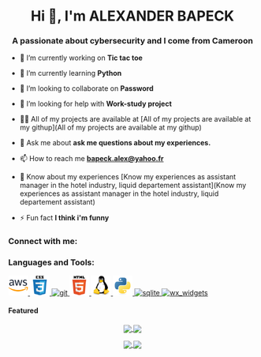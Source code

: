 <h1 align="center">Hi 👋, I'm ALEXANDER BAPECK</h1>
<h3 align="center">A passionate about cybersecurity and I come from Cameroon</h3>

- 🔭 I’m currently working on **Tic tac toe**

- 🌱 I’m currently learning **Python**

- 👯 I’m looking to collaborate on **Password**

- 🤝 I’m looking for help with **Work-study project**

- 👨‍💻 All of my projects are available at [All of my projects are available at my githup](All of my projects are available at my githup)

- 💬 Ask me about **ask me questions about my experiences.**

- 📫 How to reach me **bapeck.alex@yahoo.fr**

- 📄 Know about my experiences [Know my experiences as assistant manager in the hotel industry, liquid departement assistant](Know my experiences as assistant manager in the hotel industry, liquid departement assistant)

- ⚡ Fun fact **I think i'm funny**

<h3 align="left">Connect with me:</h3>
<p align="left">
</p>

<h3 align="left">Languages and Tools:</h3>
<p align="left"> <a href="https://aws.amazon.com" target="_blank" rel="noreferrer"> <img src="https://raw.githubusercontent.com/devicons/devicon/master/icons/amazonwebservices/amazonwebservices-original-wordmark.svg" alt="aws" width="40" height="40"/> </a> <a href="https://www.w3schools.com/css/" target="_blank" rel="noreferrer"> <img src="https://raw.githubusercontent.com/devicons/devicon/master/icons/css3/css3-original-wordmark.svg" alt="css3" width="40" height="40"/> </a> <a href="https://git-scm.com/" target="_blank" rel="noreferrer"> <img src="https://www.vectorlogo.zone/logos/git-scm/git-scm-icon.svg" alt="git" width="40" height="40"/> </a> <a href="https://www.w3.org/html/" target="_blank" rel="noreferrer"> <img src="https://raw.githubusercontent.com/devicons/devicon/master/icons/html5/html5-original-wordmark.svg" alt="html5" width="40" height="40"/> </a> <a href="https://www.linux.org/" target="_blank" rel="noreferrer"> <img src="https://raw.githubusercontent.com/devicons/devicon/master/icons/linux/linux-original.svg" alt="linux" width="40" height="40"/> </a> <a href="https://www.python.org" target="_blank" rel="noreferrer"> <img src="https://raw.githubusercontent.com/devicons/devicon/master/icons/python/python-original.svg" alt="python" width="40" height="40"/> </a> <a href="https://www.sqlite.org/" target="_blank" rel="noreferrer"> <img src="https://www.vectorlogo.zone/logos/sqlite/sqlite-icon.svg" alt="sqlite" width="40" height="40"/> </a> <a href="https://www.wxwidgets.org/" target="_blank" rel="noreferrer"> <img src="https://upload.wikimedia.org/wikipedia/commons/b/bb/WxWidgets.svg" alt="wx_widgets" width="40" height="40"/> </a> </p>

#### Featured

<p align="center">
<a href="https://github.com/shahriarshafin/shahriarshafin">
<img width='49%' align="center"src="https://github-readme-stats.vercel.app/api/pin/?username=alexandre-bapeck&repo=tic-tac-toe-project&border_color=08C5D1&bg_color=0D1117&title_color=C9D1D9&text_color=8B949E&icon_color=08C5D1" />
</a>
<span> </span>
<a href="https://github.com/shahriarshafin/disney-plus-clone">
<img width='49%' align="center"src="https://github-readme-stats.vercel.app/api/pin/?username=alexandre-bapeck&repo=uun&border_color=08C5D1&bg_color=0D1117&title_color=C9D1D9&text_color=8B949E&icon_color=08C5D1" />
</a>
</p>

<p align="center">
<a href="https://github.com/shahriarshafin/NodeMcu-ESP8266_Fake_sign_in">
<img width='49%' align="center"src="https://github-readme-stats.vercel.app/api/pin/?username=alexandre-bapeck&repo=Project-Password&border_color=08C5D1&bg_color=0D1117&title_color=C9D1D9&text_color=8B949E&icon_color=08C5D1" />
</a>
<span> </span>
<a href="https://github.com/shahriarshafin/Iot-car-controller">
<img width='49%' align="center"src="https://github-readme-stats.vercel.app/api/pin/?username=alexandre-bapeck&repo=tic-tac-toe-project&border_color=08C5D1&bg_color=0D1117&title_color=C9D1D9&text_color=8B949E&icon_color=08C5D1" />
</a>
</p>
